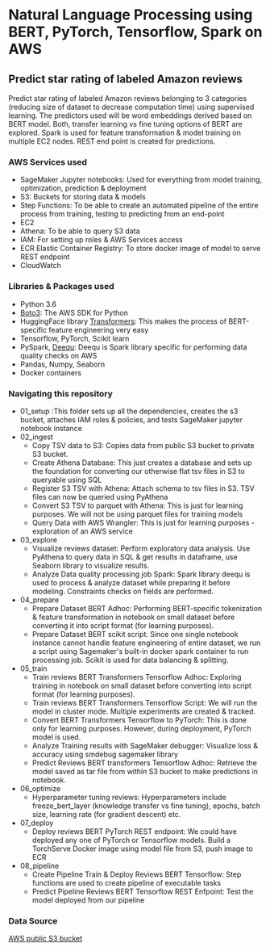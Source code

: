 # Natural Language Processing using BERT, PyTorch, Tensorflow, Spark on AWS
## Predict star rating of labeled Amazon reviews

Predict star rating of labeled Amazon reviews belonging to 3 categories (reducing size of dataset to decrease computation time) using supervised learning. The predictors used will be word embeddings derived based on BERT model. Both, transfer learning vs fine tuning options of BERT are explored. Spark is used for feature transformation & model training on multiple EC2 nodes. REST end point is created for predictions.

### AWS Services used
- SageMaker Jupyter notebooks: Used for everything from model training, optimization, prediction & deployment
- S3: Buckets for storing data & models
- Step Functions: To be able to create an automated pipeline of the entire process from training, testing to predicting from an end-point
- EC2
- Athena: To be able to query S3 data
- IAM: For setting up roles & AWS Services access
- ECR Elastic Container Registry: To store docker image of model to serve REST endpoint
- CloudWatch

### Libraries & Packages used
- Python 3.6
- [Boto3](https://boto3.amazonaws.com/v1/documentation/api/latest/index.html#:~:text=Boto%20is%20the%20Amazon%20Web,level%20access%20to%20AWS%20services.): The AWS SDK for Python
- HuggingFace library [Transformers](https://huggingface.co/transformers/): This makes the process of BERT-specific feature engineering very easy
- Tensorflow, PyTorch, Scikit learn
- PySpark, [Deequ](https://github.com/awslabs/deequ): Deequ is Spark library specific for performing data quality checks on AWS
- Pandas, Numpy, Seaborn
- Docker containers

### Navigating this repository
- 01_setup
  :This folder sets up all the dependencies, creates the s3 bucket, attaches IAM roles & policies, and tests SageMaker jupyter notebook instance
- 02_ingest
  - Copy TSV data to S3: Copies data from public S3 bucket to private S3 bucket.
  - Create Athena Database: This just creates a database and sets up the foundation for converting our otherwise flat tsv files in S3 to queryable using SQL
  - Register S3 TSV with Athena: Attach schema to tsv files in S3. TSV files can now be queried using PyAthena
  - Convert S3 TSV to parquet with Athena: This is just for learning purposes. We will not be using parquet files for training models
  - Query Data with AWS Wrangler: This is just for learning purposes - exploration of an AWS service
- 03_explore
  - Visualize reviews dataset: Perform exploratory data analysis. Use PyAthena to query data in SQL & get results in dataframe, use Seaborn library to visualize results.
  - Analyze Data quality processing job Spark: Spark library deequ is used to process & analyze dataset while preparing it before modeling. Constraints checks on fields are performed.
- 04_prepare
  - Prepare Dataset BERT Adhoc: Performing BERT-specific tokenization & feature transformation in notebook on small dataset before converting it into script format (for learning purposes).
  - Prepare Dataset BERT scikit script: Since one single notebook instance cannot handle feature engineering of entire dataset, we run a script using Sagemaker's built-in docker spark container to run processing job. Scikit is used for data balancing & splitting.
- 05_train
  - Train reviews BERT Transformers Tensorflow Adhoc: Exploring training in notebook on small dataset before converting into script format (for learning purposes).
  - Train reviews BERT Transformers Tensorflow Script: We will run the model in cluster mode. Multiple experiments are created & tracked.
  - Convert BERT Transformers Tensorflow to PyTorch: This is done only for learning purposes. However, during deployment, PyTorch model is used.
  - Analyze Training results with SageMaker debugger: Visualize loss & accuracy using smdebug sagemaker library
  - Predict Reviews BERT transformers Tensorflow Adhoc: Retrieve the model saved as tar file from within S3 bucket to make predictions in notebook.
- 06_optimize
  - Hyperparameter tuning reviews: Hyperparameters include freeze_bert_layer (knowledge transfer vs fine tuning), epochs, batch size, learning rate (for gradient descent) etc.
- 07_deploy
  - Deploy reviews BERT PyTorch REST endpoint: We could have deployed any one of PyTorch or Tensorflow models. Build a TorchServe Docker image using model file from S3, push image to ECR
- 08_pipeline
  - Create Pipeline Train & Deploy Reviews BERT Tensorflow: Step functions are used to create pipeline of executable tasks
  - Predict Pipeline Reviews BERT Tensorflow REST Enfpoint: Test the model deployed from our pipeline


### Data Source
[AWS public S3 bucket](https://s3.amazonaws.com/amazon-reviews-pds/readme.html)

